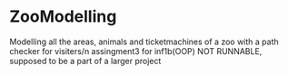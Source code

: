 # ZooModelling
Modelling all the areas, animals and ticketmachines of a zoo with a path checker for visiters/n
assingment3 for inf1b(OOP)
NOT RUNNABLE, supposed to be a part of a larger project
